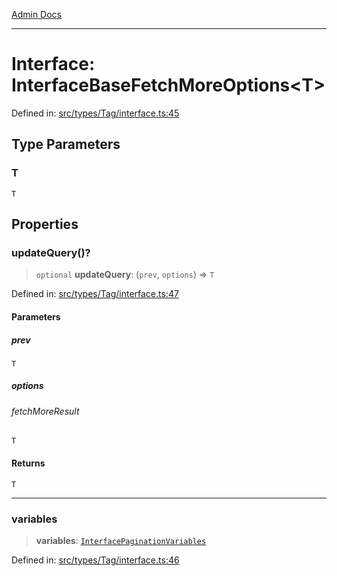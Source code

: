 [Admin Docs](/)

***

# Interface: InterfaceBaseFetchMoreOptions\<T\>

Defined in: [src/types/Tag/interface.ts:45](https://github.com/PalisadoesFoundation/talawa-admin/blob/main/src/types/Tag/interface.ts#L45)

## Type Parameters

### T

`T`

## Properties

### updateQuery()?

> `optional` **updateQuery**: (`prev`, `options`) => `T`

Defined in: [src/types/Tag/interface.ts:47](https://github.com/PalisadoesFoundation/talawa-admin/blob/main/src/types/Tag/interface.ts#L47)

#### Parameters

##### prev

`T`

##### options

###### fetchMoreResult

`T`

#### Returns

`T`

***

### variables

> **variables**: [`InterfacePaginationVariables`](InterfacePaginationVariables.md)

Defined in: [src/types/Tag/interface.ts:46](https://github.com/PalisadoesFoundation/talawa-admin/blob/main/src/types/Tag/interface.ts#L46)
